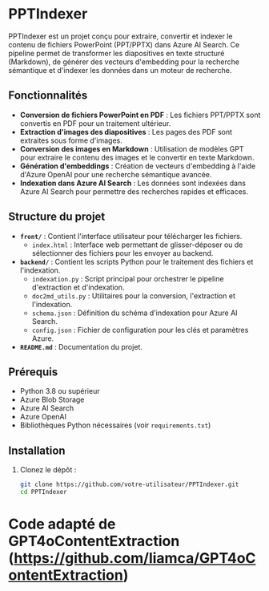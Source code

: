 # PPTIndexer

PPTIndexer est un projet conçu pour extraire, convertir et indexer le contenu de fichiers PowerPoint (PPT/PPTX) dans Azure AI Search. Ce pipeline permet de transformer les diapositives en texte structuré (Markdown), de générer des vecteurs d'embedding pour la recherche sémantique et d'indexer les données dans un moteur de recherche.

## Fonctionnalités

- **Conversion de fichiers PowerPoint en PDF** : Les fichiers PPT/PPTX sont convertis en PDF pour un traitement ultérieur.
- **Extraction d'images des diapositives** : Les pages des PDF sont extraites sous forme d'images.
- **Conversion des images en Markdown** : Utilisation de modèles GPT pour extraire le contenu des images et le convertir en texte Markdown.
- **Génération d'embeddings** : Création de vecteurs d'embedding à l'aide d'Azure OpenAI pour une recherche sémantique avancée.
- **Indexation dans Azure AI Search** : Les données sont indexées dans Azure AI Search pour permettre des recherches rapides et efficaces.

## Structure du projet

- **`front/`** : Contient l'interface utilisateur pour télécharger les fichiers.
  - `index.html` : Interface web permettant de glisser-déposer ou de sélectionner des fichiers pour les envoyer au backend.
- **`backend/`** : Contient les scripts Python pour le traitement des fichiers et l'indexation.
  - `indexation.py` : Script principal pour orchestrer le pipeline d'extraction et d'indexation.
  - `doc2md_utils.py` : Utilitaires pour la conversion, l'extraction et l'indexation.
  - `schema.json` : Définition du schéma d'indexation pour Azure AI Search.
  - `config.json` : Fichier de configuration pour les clés et paramètres Azure.
- **`README.md`** : Documentation du projet.

## Prérequis

- Python 3.8 ou supérieur
- Azure Blob Storage
- Azure AI Search
- Azure OpenAI
- Bibliothèques Python nécessaires (voir `requirements.txt`)

## Installation

1. Clonez le dépôt :
   ```bash
   git clone https://github.com/votre-utilisateur/PPTIndexer.git
   cd PPTIndexer

# Code adapté de GPT4oContentExtraction (https://github.com/liamca/GPT4oContentExtraction)